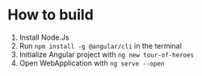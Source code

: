 # How to build

1. Install Node.Js
2. Run ```npm install -g @angular/cli``` in the terminal
3. Initialize Angular project with ```ng new tour-of-heroes```
4. Open WebApplication with ```ng serve --open```
